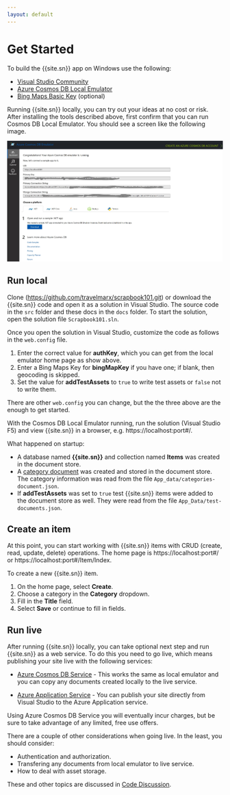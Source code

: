```yaml
---
layout: default
---
```

# Get Started

To build the {{site.sn}} app on Windows use the following:

* [Visual Studio Community][vsdown]  
* [Azure Cosmos DB Local Emulator][emul]
* [Bing Maps Basic Key][bingmap] (optional)

Running {{site.sn}} locally, you can try out your ideas at no cost or risk. After installing the tools described above, first confirm that you can run Cosmos DB Local Emulator. You should see a screen like the following image. 

![Alt text](images/where-to-get-samples.jpg "Getting samples in Cosmos DB Local Emulator")

## Run local

Clone (https://github.com/travelmarx/scrapbook101.git) or download the {{site.sn}} code and open it as a solution in Visual Studio. The source code in the `src` folder and these docs in the `docs` folder. To start the solution, open
the solution file `Scrapbook101.sln`.

Once you open the solution in Visual Studio, customize the code as follows in the `web.config` file.

1. Enter the correct value for **authKey**, which you can get from the local emulator home page as show above.
2. Enter a Bing Maps Key for **bingMapKey** if you have one; if blank, then geocoding is skipped.
3. Set the value for **addTestAssets** to `true` to write test assets or `false` not to write them.

There are other `web.config` you can change, but the the three above are the enough to get started.

With the Cosmos DB Local Emulator running, run the solution (Visual Studio F5) and view {{site.sn}} in a browser, e.g. https://localhost:port#/.

What happened on startup:

* A database named **{{site.sn}}** and collection named **Items** was created in the document store. 
* A [category document][cat] was created and stored in the document store. The category information was read from the file `App_data/categories-document.json`.
* If **addTestAssets** was set to `true` test {{site.sn}} items were added to the document store as well. They were read from the file `App_Data/test-documents.json`.

## Create an item

At this point, you can start working with {{site.sn}} items with CRUD (create, read, update, delete) operations. The home page is https://localhost:port#/ or https://localhost:port#/Item/Index.

To create a new {{site.sn}} item.

1. On the home page, select **Create**.
2. Choose a category in the **Category** dropdown.
3. Fill in the **Title** field.
4. Select **Save** or continue to fill in fields.

## Run live

After running {{site.sn}} locally, you can take optional next step and run {{site.sn}} as a web service. To do this you need to go live, which means publishing your site live with the following services:

- [Azure Cosmos DB Service][cosmos] - This works the same as local emulator and you can copy any documents created locally to the live service. 
 
* [Azure Application Service][azapp] - You can publish your site directly from Visual Studio to the Azure Application service.

Using Azure Cosmos DB Service you will eventually incur charges, but be sure to take advantage of any limited, free use offers. 

There are a couple of other considerations when going live. In the least, you should consider:

* Authentication and authorization.
* Transfering any documents from local emulator to live service.
* How to deal with asset storage.

These and other topics are discussed in [Code Discussion][code-discussion].

[vsdown]: https://visualstudio.microsoft.com/downloads/
[emul]: https://docs.microsoft.com/en-us/azure/cosmos-db/local-emulator
[cosmos]: https://azure.microsoft.com/en-us/services/cosmos-db/
[azapp]: https://azure.microsoft.com/en-us/services/app-service/
[bingmap]: https://www.microsoft.com/en-us/maps/create-a-bing-maps-key
[item]: /item-document
[cat]: /category-document
[azblob]: https://azure.microsoft.com/en-us/services/storage/blobs/
[code-discussion]: /code-discussion
